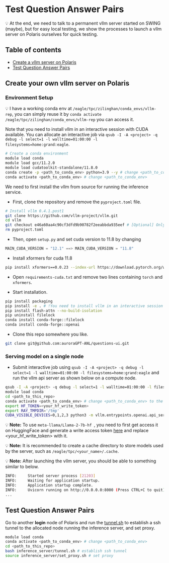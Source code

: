 # Test Question Answer Pairs

:bulb: At the end, we need to talk to a permanent vllm server started on SWING (maybe), but for easy local testing, we show the processes to launch a vllm server on Polaris ourselves for quick testing. 

## Table of contents
* [Create a vllm server on Polaris](#create-your-own-vllm-server-on-polaris)
* [Test Question Answer Pairs](#test-question-answer-pairs)

## Create your own vllm server on Polaris

### Environment Setup

:bulb: I have a working conda env at `/eagle/tpc/zilinghan/conda_envs/vllm-rep`, you can simply reuse it by `conda activate /eagle/tpc/zilinghan/conda_envs/vllm-rep` you can access it.

Note that you need to install vllm in an interactive session with CUDA available. You can allocate an interactive job via `qsub -I -A <project> -q debug -l select=1 -l walltime=01:00:00 -l filesystems=home:grand:eagle`. 

```bash
# Create a conda environment
module load conda
module load gcc/11.2.0
module load cudatoolkit-standalone/11.8.0
conda create -p <path_to_conda_env> python=3.9 --y # change <path_to_conda_env>
conda activate <path_to_conda_env> # change <path_to_conda_env>
```

We need to first install the vllm from source for running the inference service. 

* First, clone the repository and remove the `pyproject.toml` file.
```bash
# Install vllm 0.4.1.post1
git clone https://github.com/vllm-project/vllm.git
cd vllm
git checkout e46a60aa4c90cf3dfd9b90782f2eeabbda935eef # [Optional] Only for better reproducibility
rm pyproject.toml
```

* Then, open `setup.py` and set cuda version to 11.8 by changing 
```python
MAIN_CUDA_VERSION = "12.1" ==> MAIN_CUDA_VERSION = "11.8"
```

* Install xformers for cuda 11.8
```bash
pip install xformers==0.0.23 --index-url https://download.pytorch.org/whl/cu118
```

* Open `requirements-cuda.txt` and remove two lines containing `torch` and `xformers`. 

* Start installation. 
```bash
pip install packaging
pip install -e . # !You need to install vllm in an interactive session with CUDA available
pip install flash-attn --no-build-isolation
pip uninstall filelock
conda install conda-forge::filelock
conda install conda-forge::openai
```

* Clone this repo somewhere you like.
```bash
git clone git@github.com:auroraGPT-ANL/questions-ui.git
```

### Serving model on a single node
* Submit interactive job using `qsub -I -A <project> -q debug -l select=1 -l walltime=01:00:00 -l filesystems=home:grand:eagle` and run the vllm api server as shown below on a compute node.

```bash
qsub -I -A <project> -q debug -l select=1 -l walltime=01:00:00 -l filesystems=home:grand:eagle
module load conda
cd <path_to_this_repo>
conda activate <path_to_conda_env> # change <path_to_conda_env> to the one created
export HF_TOKEN=<your_hf_write_token>
export RAY_TMPDIR='/tmp'
CUDA_VISIBLE_DEVICES=0,1,2,3 python3 -m vllm.entrypoints.openai.api_server --model meta-llama/Llama-2-7b-hf --tokenizer=meta-llama/Llama-2-7b-hf  --download-dir=<your_cache_dir> --host 0.0.0.0 --tensor-parallel-size 4 # change <your_cache_dir>
```

:bulb: **Note:** To use `meta-llama/Llama-2-7b-hf `, you need to first get access it on HuggingFace and generate a write access token [here](https://huggingface.co/settings/tokens) and replace <your_hf_write_token> with it. 

:bulb: **Note:** It is recommended to create a cache directory to store models used by the server, such as `/eagle/tpc/<your_name>/.cache`.

:bulb: **Note:** After launching the vllm server, you should be able to something similar to below.
```bash
INFO:     Started server process [21203]
INFO:     Waiting for application startup.
INFO:     Application startup complete.
INFO:     Uvicorn running on http://0.0.0.0:8000 (Press CTRL+C to quit)
...
```

## Test Question Answer Pairs

Go to another **login** node of Polaris and run the [tunnel.sh](./inference_server/tunnel.sh) to establish a ssh tunnel to the allocated node running the inference server, and set proxy.

```bash
module load conda
conda activate <path_to_conda_env> # change <path_to_conda_env>
cd <path_to_this_repo>
bash inference_server/tunnel.sh # establish ssh tunnel
source inference_server/set_proxy.sh # set proxy
```
